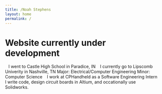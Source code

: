 ```yaml
---
title: /Noah Stephens
layout: home
permalink: /
---
```


Website currently under development
====================================
`` ``
I went to Castle High School in Paradice, IN
`` ``
I currently go to Lipscomb Univerity in Nashville, TN
Major: Electrical/Computer Engineering
Minor: Computer Science
`` ``
I work at CPHandheld as a Software Engineering Intern
I write code, design circuit boards in Altium, and occationally use Solidworks.
````
        

````
